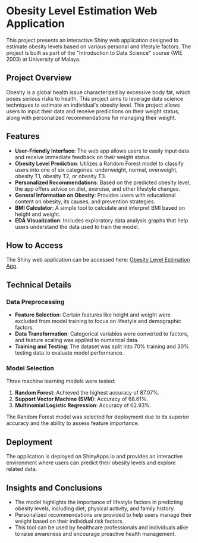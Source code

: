 # Obesity Level Estimation Web Application

This project presents an interactive Shiny web application designed to estimate obesity levels based on various personal and lifestyle factors. The project is built as part of the "Introduction to Data Science" course (WIE 2003) at University of Malaya.

## Project Overview

Obesity is a global health issue characterized by excessive body fat, which poses serious risks to health. This project aims to leverage data science techniques to estimate an individual's obesity level. This project allows users to input their data and receive predictions on their weight status, along with personalized recommendations for managing their weight.

## Features

- **User-Friendly Interface**: The web app allows users to easily input data and receive immediate feedback on their weight status.
- **Obesity Level Prediction**: Utilizes a Random Forest model to classify users into one of six categories: underweight, normal, overweight, obesity T1, obesity T2, or obesity T3.
- **Personalized Recommendations**: Based on the predicted obesity level, the app offers advice on diet, exercise, and other lifestyle changes.
- **General Information on Obesity**: Provides users with educational content on obesity, its causes, and prevention strategies.
- **BMI Calculator**: A simple tool to calculate and interpret BMI based on height and weight.
- **EDA Visualization**: Includes exploratory data analysis graphs that help users understand the data used to train the model.

## How to Access

The Shiny web application can be accessed here: [Obesity Level Estimation App](https://debbbl.shinyapps.io/IntroToDS/).

## Technical Details

### Data Preprocessing
- **Feature Selection**: Certain features like height and weight were excluded from model training to focus on lifestyle and demographic factors.
- **Data Transformation**: Categorical variables were converted to factors, and feature scaling was applied to numerical data.
- **Training and Testing**: The dataset was split into 70% training and 30% testing data to evaluate model performance.

### Model Selection
Three machine learning models were tested:
1. **Random Forest**: Achieved the highest accuracy of 87.07%.
2. **Support Vector Machine (SVM)**: Accuracy of 68.61%.
3. **Multinomial Logistic Regression**: Accuracy of 62.93%.

The Random Forest model was selected for deployment due to its superior accuracy and the ability to assess feature importance.

## Deployment
The application is deployed on ShinyApps.io and provides an interactive environment where users can predict their obesity levels and explore related data. 

## Insights and Conclusions
- The model highlights the importance of lifestyle factors in predicting obesity levels, including diet, physical activity, and family history.
- Personalized recommendations are provided to help users manage their weight based on their individual risk factors.
- This tool can be used by healthcare professionals and individuals alike to raise awareness and encourage proactive health management.
